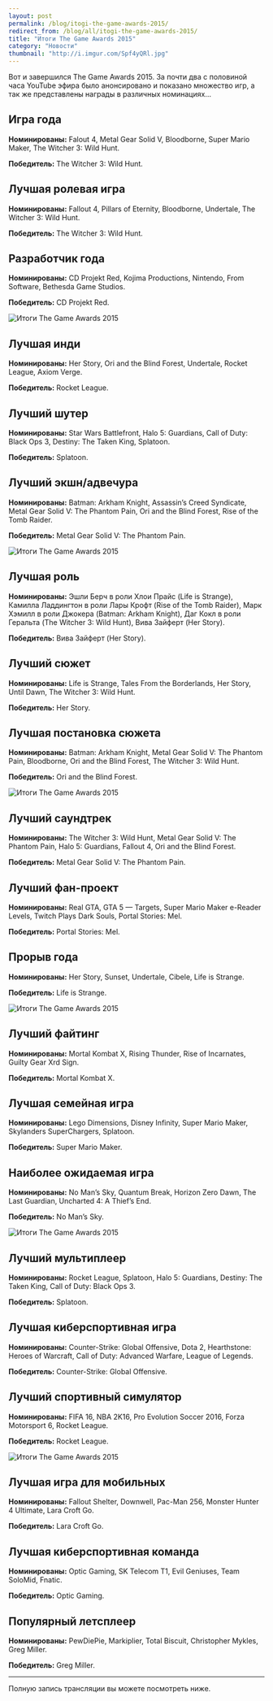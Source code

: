 ```yaml
---
layout: post
permalink: /blog/itogi-the-game-awards-2015/
redirect_from: /blog/all/itogi-the-game-awards-2015/
title: "Итоги The Game Awards 2015"
category: "Новости"
thumbnail: "http://i.imgur.com/Spf4yQRl.jpg"
---
```


Вот и завершился The Game Awards 2015. За почти два с половиной часа YouTube эфира было анонсировано и показано множество игр, а так же представлены награды в различных номинациях…

## Игра года

<div block>
<p><b>Номинированы:</b> Falout 4, Metal Gear Solid V, Bloodborne, Super Mario Maker, The Witcher 3: Wild Hunt.</p>
<p><b>Победитель:</b> The Witcher 3: Wild Hunt.</p>
</div>

## Лучшая ролевая игра

<div block>
<p><b>Номинированы:</b> Fallout 4, Pillars of Eternity, Bloodborne, Undertale, The Witcher 3: Wild Hunt.</p>
<p><b>Победитель:</b> The Witcher 3: Wild Hunt.</p>
</div>

## Разработчик года

<div block>
<p><b>Номинированы:</b> CD Projekt Red, Kojima Productions, Nintendo, From Software, Bethesda Game Studios.</p>
<p><b>Победитель:</b> CD Projekt Red.</p>
</div>

![Итоги The Game Awards 2015](http://i.imgur.com/gbzEpgo.jpg)

## Лучшая инди

<div block>
<p><b>Номинированы:</b> Her Story, Ori and the Blind Forest, Undertale, Rocket League, Axiom Verge.</p>
<p><b>Победитель:</b> Rocket League.</p>
</div>

## Лучший шутер

<div block>
<p><b>Номинированы:</b> Star Wars Battlefront, Halo 5: Guardians, Call of Duty: Black Ops 3, Destiny: The Taken King, Splatoon.</p>
<p><b>Победитель:</b> Splatoon.</p>
</div>

## Лучший экшн/адвечура

<div block>
<p><b>Номинированы:</b> Batman: Arkham Knight, Assassin’s Creed Syndicate, Metal Gear Solid V: The Phantom Pain, Ori and the Blind Forest, Rise of the Tomb Raider.</p>
<p><b>Победитель:</b> Metal Gear Solid V: The Phantom Pain.</p>
</div>

![Итоги The Game Awards 2015](http://i.imgur.com/kknWJDG.jpg)

## Лучшая роль

<div block>
<p><b>Номинированы:</b> Эшли Берч в роли Хлои Прайс (Life is Strange), Камилла Ладдингтон в роли Лары Крофт (Rise of the Tomb Raider), Марк Хэмилл в роли Джокера (Batman: Arkham Knight), Даг Кокл в роли Геральта (The Witcher 3: Wild Hunt), Вива Зайферт (Her Story).</p>
<p><b>Победитель:</b> Вива Зайферт (Her Story).</p>
</div>

## Лучший сюжет

<div block>
<p><b>Номинированы:</b> Life is Strange, Tales From the Borderlands, Her Story, Until Dawn, The Witcher 3: Wild Hunt.</p>
<p><b>Победитель:</b> Her Story.</p>
</div>

## Лучшая постановка сюжета

<div block>
<p><b>Номинированы:</b> Batman: Arkham Knight, Metal Gear Solid V: The Phantom Pain, Bloodborne, Ori and the Blind Forest, The Witcher 3: Wild Hunt.</p>
<p><b>Победитель:</b> Ori and the Blind Forest.</p>
</div>

![Итоги The Game Awards 2015](http://i.imgur.com/K6NJtXZ.jpg)

## Лучший саундтрек

<div block>
<p><b>Номинированы:</b> The Witcher 3: Wild Hunt, Metal Gear Solid V: The Phantom Pain, Halo 5: Guardians, Fallout 4, Ori and the Blind Forest.</p>
<p><b>Победитель:</b> Metal Gear Solid V: The Phantom Pain.</p>
</div>

## Лучший фан-проект

<div block>
<p><b>Номинированы:</b> Real GTA, GTA 5 — Targets, Super Mario Maker e-Reader Levels, Twitch Plays Dark Souls, Portal Stories: Mel.</p>
<p><b>Победитель:</b> Portal Stories: Mel.</p>
</div>

## Прорыв года

<div block>
<p><b>Номинированы:</b> Her Story, Sunset, Undertale, Cibele, Life is Strange.</p>
<p><b>Победитель:</b> Life is Strange.</p>
</div>

![Итоги The Game Awards 2015](http://i.imgur.com/taWsuVJ.png)

## Лучший файтинг

<div block>
<p><b>Номинированы:</b> Mortal Kombat X, Rising Thunder, Rise of Incarnates, Guilty Gear Xrd Sign.</p>
<p><b>Победитель:</b> Mortal Kombat X.</p>
</div>

## Лучшая семейная игра

<div block>
<p><b>Номинированы:</b> Lego Dimensions, Disney Infinity, Super Mario Maker, Skylanders SuperChargers, Splatoon.</p>
<p><b>Победитель:</b> Super Mario Maker.</p>
</div>

## Наиболее ожидаемая игра

<div block>
<p><b>Номинированы:</b> No Man’s Sky, Quantum Break, Horizon Zero Dawn, The Last Guardian, Uncharted 4: A Thief’s End.</p>
<p><b>Победитель:</b> No Man’s Sky.</p>
</div>

![Итоги The Game Awards 2015](http://i.imgur.com/T6mHlNV.png)

## Лучший мультиплеер

<div block>
<p><b>Номинированы:</b> Rocket League, Splatoon, Halo 5: Guardians, Destiny: The Taken King, Call of Duty: Black Ops 3.</p>
<p><b>Победитель:</b> Splatoon.</p>
</div>

## Лучшая киберспортивная игра

<div block>
<p><b>Номинированы:</b> Counter-Strike: Global Offensive, Dota 2, Hearthstone: Heroes of Warcraft, Call of Duty: Advanced Warfare, League of Legends.</p>
<p><b>Победитель:</b> Counter-Strike: Global Offensive.</p>
</div>

## Лучший спортивный симулятор

<div block>
<p><b>Номинированы:</b> FIFA 16, NBA 2K16, Pro Evolution Soccer 2016, Forza Motorsport 6, Rocket League.</p>
<p><b>Победитель:</b> Rocket League.</p>
</div>

![Итоги The Game Awards 2015](http://i.imgur.com/TcEZfat.jpg)

## Лучшая игра для мобильных

<div block>
<p><b>Номинированы:</b> Fallout Shelter, Downwell, Pac-Man 256, Monster Hunter 4 Ultimate, Lara Croft Go.</p>
<p><b>Победитель:</b> Lara Croft Go.</p>
</div>

## Лучшая киберспортивная команда

<div block>
<p><b>Номинированы:</b> Optic Gaming, SK Telecom T1, Evil Geniuses, Team SoloMid, Fnatic.</p>
<p><b>Победитель:</b> Optic Gaming.</p>
</div>

## Популярный летсплеер

<div block>
<p><b>Номинированы:</b> PewDiePie, Markiplier, Total Biscuit, Christopher Mykles, Greg Miller.</p>
<p><b>Победитель:</b> Greg Miller.</p>
</div>

<hr>

Полную запись трансляции вы можете посмотреть ниже.

<div class="youtube" id="cJyLB9-y8bA"></div>